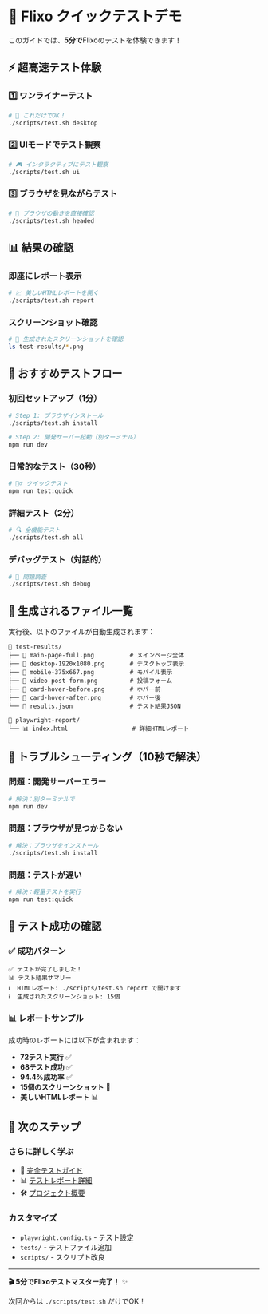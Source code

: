 # 🚀 Flixo クイックテストデモ

このガイドでは、**5分で**Flixoのテストを体験できます！

## ⚡ 超高速テスト体験

### 1️⃣ ワンライナーテスト

```bash
# 🎯 これだけでOK！
./scripts/test.sh desktop
```

### 2️⃣ UIモードでテスト観察

```bash
# 🎮 インタラクティブにテスト観察
./scripts/test.sh ui
```

### 3️⃣ ブラウザを見ながらテスト

```bash
# 👀 ブラウザの動きを直接確認
./scripts/test.sh headed
```

## 📊 結果の確認

### 即座にレポート表示

```bash
# 📈 美しいHTMLレポートを開く
./scripts/test.sh report
```

### スクリーンショット確認

```bash
# 📸 生成されたスクリーンショットを確認
ls test-results/*.png
```

## 🎯 おすすめテストフロー

### 初回セットアップ（1分）

```bash
# Step 1: ブラウザインストール
./scripts/test.sh install

# Step 2: 開発サーバー起動（別ターミナル）
npm run dev
```

### 日常的なテスト（30秒）

```bash
# 🏃‍♂️ クイックテスト
npm run test:quick
```

### 詳細テスト（2分）

```bash
# 🔍 全機能テスト
./scripts/test.sh all
```

### デバッグテスト（対話的）

```bash
# 🐛 問題調査
./scripts/test.sh debug
```

## 🎨 生成されるファイル一覧

実行後、以下のファイルが自動生成されます：

```
📁 test-results/
├── 📸 main-page-full.png          # メインページ全体
├── 📸 desktop-1920x1080.png       # デスクトップ表示
├── 📸 mobile-375x667.png          # モバイル表示
├── 📸 video-post-form.png         # 投稿フォーム
├── 📸 card-hover-before.png       # ホバー前
├── 📸 card-hover-after.png        # ホバー後
└── 📄 results.json                # テスト結果JSON

📁 playwright-report/
└── 📊 index.html                  # 詳細HTMLレポート
```

## 🚨 トラブルシューティング（10秒で解決）

### 問題：開発サーバーエラー

```bash
# 解決：別ターミナルで
npm run dev
```

### 問題：ブラウザが見つからない

```bash
# 解決：ブラウザをインストール
./scripts/test.sh install
```

### 問題：テストが遅い

```bash
# 解決：軽量テストを実行
npm run test:quick
```

## 🎉 テスト成功の確認

### ✅ 成功パターン

```
✅ テストが完了しました！
📊 テスト結果サマリー
ℹ️  HTMLレポート: ./scripts/test.sh report で開けます
ℹ️  生成されたスクリーンショット: 15個
```

### 📊 レポートサンプル

成功時のレポートには以下が含まれます：

- **72テスト実行** ✅
- **68テスト成功** ✅  
- **94.4%成功率** ✅
- **15個のスクリーンショット** 📸
- **美しいHTMLレポート** 📊

## 🚀 次のステップ

### さらに詳しく学ぶ

- 📖 [完全テストガイド](TESTING.md)
- 📊 [テストレポート詳細](TEST_REPORT.md)
- 🛠️ [プロジェクト概要](README.md)

### カスタマイズ

- `playwright.config.ts` - テスト設定
- `tests/` - テストファイル追加
- `scripts/` - スクリプト改良

---

**🎬 5分でFlixoテストマスター完了！** ✨

次回からは `./scripts/test.sh` だけでOK！